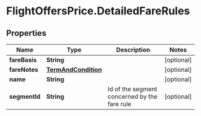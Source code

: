 # FlightOffersPrice.DetailedFareRules

## Properties

Name | Type | Description | Notes
------------ | ------------- | ------------- | -------------
**fareBasis** | **String** |  | [optional] 
**fareNotes** | [**TermAndCondition**](TermAndCondition.md) |  | [optional] 
**name** | **String** |  | [optional] 
**segmentId** | **String** | Id of the segment concerned by the fare rule | [optional] 


